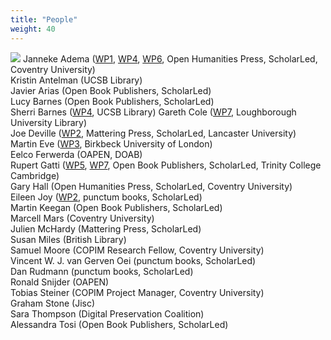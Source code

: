 ```yaml
---
title: "People"
weight: 40
---
```

![](/images/testphoto/Teamphoto.jpg)
Janneke Adema ([WP1](https://b.copim.ac.uk/work-package/wp1/), [WP4](https://b.copim.ac.uk/work-package/wp4/), [WP6](https://b.copim.ac.uk/work-package/wp6/), Open Humanities Press, ScholarLed, Coventry University)  
Kristin Antelman (UCSB Library)  
Javier Arias (Open Book Publishers, ScholarLed)  
Lucy Barnes (Open Book Publishers, ScholarLed)  
Sherri Barnes ([WP4](https://b.copim.ac.uk/work-package/wp4/), UCSB Library)
Gareth Cole ([WP7](https://b.copim.ac.uk/work-package/wp7/), Loughborough University Library)  
Joe Deville ([WP2](https://b.copim.ac.uk/work-package/wp2/), Mattering Press, ScholarLed, Lancaster University)   
Martin Eve ([WP3](https://b.copim.ac.uk/work-package/wp3/), Birkbeck University of London)  
Eelco Ferwerda (OAPEN, DOAB)  
Rupert Gatti ([WP5](https://b.copim.ac.uk/work-package/wp5/), [WP7](https://b.copim.ac.uk/work-package/wp7/), Open Book Publishers, ScholarLed, Trinity College Cambridge)  
Gary Hall (Open Humanities Press, ScholarLed, Coventry University)  
Eileen Joy ([WP2](https://b.copim.ac.uk/work-package/wp2/), punctum books, ScholarLed)   
Martin Keegan (Open Book Publishers, ScholarLed)  
Marcell Mars (Coventry University)  
Julien McHardy (Mattering Press, ScholarLed)  
Susan Miles (British Library)  
Samuel Moore (COPIM Research Fellow, Coventry University)  
Vincent W. J. van Gerven Oei (punctum books, ScholarLed)   
Dan Rudmann (punctum books, ScholarLed)  
Ronald Snijder (OAPEN)  
Tobias Steiner (COPIM Project Manager, Coventry University)  
Graham Stone (Jisc)  
Sara Thompson (Digital Preservation Coalition)  
Alessandra Tosi (Open Book Publishers, ScholarLed)  
